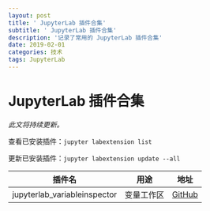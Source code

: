 ```yaml
---
layout: post
title: ' JupyterLab 插件合集'
subtitle: ' JupyterLab 插件合集'
description: '记录了常用的 JupyterLab 插件合集'
date: 2019-02-01
categories: 技术
tags: JupyterLab
---
```

# JupyterLab 插件合集

*此文将持续更新。*



查看已安装插件：`jupyter labextension list`

更新已安装插件：`jupyter labextension update --all`



|            插件名            |    用途    |                             地址                             |
| :--------------------------: | :--------: | :----------------------------------------------------------: |
| jupyterlab_variableinspector | 变量工作区 | [GitHub](https://github.com/lckr/jupyterlab-variableInspector) |

